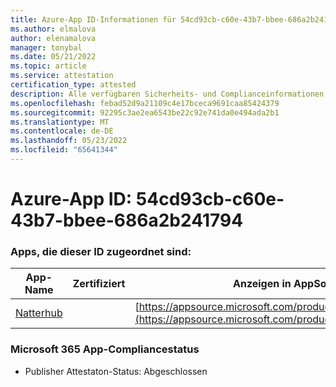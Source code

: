 ```yaml
---
title: Azure-App ID-Informationen für 54cd93cb-c60e-43b7-bbee-686a2b241794
ms.author: elmalova
author: elenamalova
manager: tonybal
ms.date: 05/21/2022
ms.topic: article
ms.service: attestation
certification_type: attested
description: Alle verfügbaren Sicherheits- und Complianceinformationen für 54cd93cb-c60e-43b7-bbee-686a2b241794.
ms.openlocfilehash: febad52d9a21109c4e17bceca9691caa85424379
ms.sourcegitcommit: 92295c3ae2ea6543be22c92e741da0e494ada2b1
ms.translationtype: MT
ms.contentlocale: de-DE
ms.lasthandoff: 05/23/2022
ms.locfileid: "65641344"
---
```

# <a name="azure-app-id-54cd93cb-c60e-43b7-bbee-686a2b241794"></a>Azure-App ID: 54cd93cb-c60e-43b7-bbee-686a2b241794


### <a name="apps-associated-with-this-id"></a>Apps, die dieser ID zugeordnet sind:
| **App-Name** | **Zertifiziert** | **Anzeigen in AppSource** |
|--------------|---------------|-----------------------|
| [Natterhub](../forward/WA200003420.md) |  | [https://appsource.microsoft.com/product/office/WA200003420](https://appsource.microsoft.com/product/office/WA200003420) |

### <a name="microsoft-365-app-compliance-status"></a>Microsoft 365 App-Compliancestatus
- Publisher Attestaton-Status: Abgeschlossen
